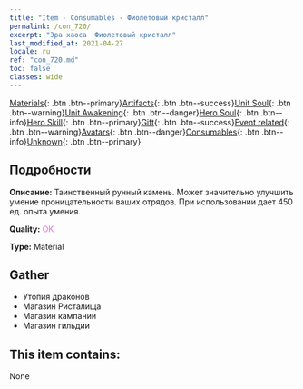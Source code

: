 ```yaml
---
title: "Item - Consumables - Фиолетовый кристалл"
permalink: /con_720/
excerpt: "Эра хаоса  Фиолетовый кристалл"
last_modified_at: 2021-04-27
locale: ru
ref: "con_720.md"
toc: false
classes: wide
---
```

 [Materials](/ItemsRU/){: .btn .btn--primary}[Artifacts](/ItemsRU/Artifacts/){: .btn .btn--success}[Unit Soul](/ItemsRU/UnitSoul/){: .btn .btn--warning}[Unit Awakening](/ItemsRU/UnitAwakening/){: .btn .btn--danger}[Hero Soul](/ItemsRU/HeroSoul/){: .btn .btn--info}[Hero Skill](/ItemsRU/HeroSkill/){: .btn .btn--primary}[Gift](/ItemsRU/Gift/){: .btn .btn--success}[Event related](/ItemsRU/Events/){: .btn .btn--warning}[Avatars](/ItemsRU/Avatars/){: .btn .btn--danger}[Consumables](/ItemsRU/Consumables/){: .btn .btn--info}[Unknown](/ItemsRU/Unknown/){: .btn .btn--primary}

## Подробности
 **Описание:** Таинственный рунный камень. Может значительно улучшить умение проницательности ваших отрядов. При использовании дает 450 ед. опыта умения.

 **Quality:** <span style="color: #DA70D6">OK</span>

 **Type:** Material

## Gather

*    Утопия драконов 
*    Магазин Ристалища 
*    Магазин кампании 
*    Магазин гильдии 

## This item contains:

  None

